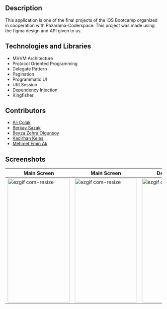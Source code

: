 
## Description
This application is one of the final projects of the iOS Bootcamp organized in cooperation with Pazarama-Coderspace. This project was made using the figma design and API given to us.

## Technologies and Libraries
-  MVVM Architecture
-  Protocol Oriented Programming
-  Delegate Pattern
- Pagination
- Programmatic UI
- URLSession
- Dependency Injection
- Kingfisher

## Contributors
- [Ali Çolak](https://github.com/alicolak64)
- [Berkay Sazak](https://github.com/Berkayszk)
-   [Beyza Zehra Olgunsoy](https://github.com/beyzazehra)
- [Kadirhan Keleş](https://github.com/kadirhankeles)
-   [Mehmet Emin Ak](https://github.com/mehmeteminak)


## Screenshots
| Main Screen | Main Screen | Detail Screen| Detail Screen|
|--|--|--|--|
|<img src="https://github.com/kadirhankeles/PokeDex/assets/44638560/fb58443e-4e85-4074-b311-94df99cf6cbb" alt="ezgif com-resize" width="200" height="400"> |<img src="https://github.com/kadirhankeles/PokeDex/assets/44638560/e701adfc-b05c-4592-81a1-a2d085fdd776" alt="ezgif com-resize" width="200" height="400">|<img src="https://github.com/kadirhankeles/PokeDex/assets/44638560/6603cb93-4e9b-4ee7-bb85-3d693d2af56e" alt="ezgif com-resize" width="200" height="400">| <img src="https://github.com/kadirhankeles/PokeDex/assets/44638560/e48c1f02-10d8-4d06-abbc-cd3d84b4a00d" alt="ezgif com-resize" width="200" height="400">|





